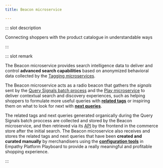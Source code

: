 ```yaml
---
title: Beacon microservice

---
```


::: slot description

Connecting shoppers with the product catalogue in understandable ways

:::

::: slot remark

The Beacon microservice provides search intelligence data to deliver and control **advanced search capabilities** based on anonymized behavioral data collected by the [Tagging microservices](tagging-service.md).

The Beacon microservice acts as a radio beacon that gathers the *signals* sent by the [Query Signals batch process](query-signals-batch.md) and the [Play microservice](play-service) to deliver contextual search and discovery experiences, such as helping shoppers to formulate more useful queries with [**related tags**](../interface/related-tags.md) or inspiring them on what to look for next with [**next queries**](../interface/next-queries.md). 

The related tags and next queries generated organically during the Query Signals batch proccess are collected and stored by the Beacon microservice, and then retrieved via its [API](/develop-empathy-platform/api-reference/beacon-api.md) by the frontend in the commerce store after the initial search. The Beacon microservice also receives and stores the related tags and next queries that have been **created and curated manually** by merchandisers using the [**configuration tools**](../play/play-tooling.md) in Empathy Platform Playboard to provide a really meaningful and profitable shopping experience.  

:::
<MoreInfo>
<Flex theme="links">

<GoTo title="Beacon API" to="/develop-empathy-platform/api-reference/beacon-api"></GoTo>

</Flex>
</MoreInfo>